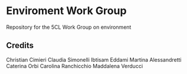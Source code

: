 # Enviroment Work Group 
Repository for the 5CL Work Group on environment

## Credits

Christian Cimieri
Claudia Simonelli
Ibtisam Eddami
Martina Alessandretti
Caterina Orbi
Carolina Ranchicchio
Maddalena Verducci


